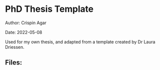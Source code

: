 # PhD Thesis Template

Author: Crispin Agar

Date: 2022-05-08

Used for my own thesis, and adapted from a template created by Dr Laura Driessen.

## Files:
